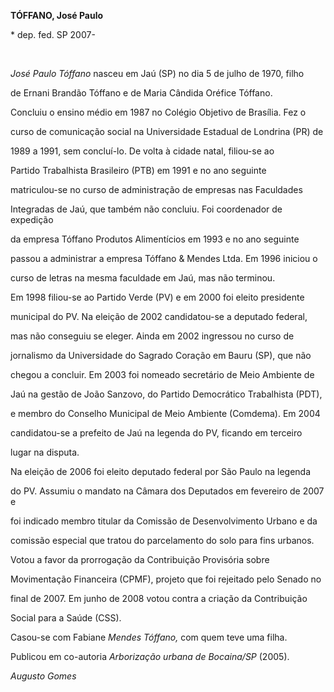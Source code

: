 **TÓFFANO, José Paulo**



\* dep. fed. SP 2007-



 



*José Paulo Tóffano* nasceu em Jaú (SP) no dia 5 de julho de 1970, filho

de Ernani Brandão Tóffano e de Maria Cândida Oréfice Tóffano.



Concluiu o ensino médio em 1987 no Colégio Objetivo de Brasília. Fez o

curso de comunicação social na Universidade Estadual de Londrina (PR) de

1989 a 1991, sem concluí-lo. De volta à cidade natal, filiou-se ao

Partido Trabalhista Brasileiro (PTB) em 1991 e no ano seguinte

matriculou-se no curso de administração de empresas nas Faculdades

Integradas de Jaú, que também não concluiu. Foi coordenador de expedição

da empresa Tóffano Produtos Alimentícios em 1993 e no ano seguinte

passou a administrar a empresa Tóffano & Mendes Ltda. Em 1996 iniciou o

curso de letras na mesma faculdade em Jaú, mas não terminou.



Em 1998 filiou-se ao Partido Verde (PV) e em 2000 foi eleito presidente

municipal do PV. Na eleição de 2002 candidatou-se a deputado federal,

mas não conseguiu se eleger. Ainda em 2002 ingressou no curso de

jornalismo da Universidade do Sagrado Coração em Bauru (SP), que não

chegou a concluir. Em 2003 foi nomeado secretário de Meio Ambiente de

Jaú na gestão de João Sanzovo, do Partido Democrático Trabalhista (PDT),

e membro do Conselho Municipal de Meio Ambiente (Comdema). Em 2004

candidatou-se a prefeito de Jaú na legenda do PV, ficando em terceiro

lugar na disputa.



Na eleição de 2006 foi eleito deputado federal por São Paulo na legenda

do PV. Assumiu o mandato na Câmara dos Deputados em fevereiro de 2007 e

foi indicado membro titular da Comissão de Desenvolvimento Urbano e da

comissão especial que tratou do parcelamento do solo para fins urbanos.

Votou a favor da prorrogação da Contribuição Provisória sobre

Movimentação Financeira (CPMF), projeto que foi rejeitado pelo Senado no

final de 2007. Em junho de 2008 votou contra a criação da Contribuição

Social para a Saúde (CSS).



Casou-se com Fabiane *Mendes Tóffano,* com quem teve uma filha.



Publicou em co-autoria *Arborização urbana de Bocaina/SP* (2005).



*Augusto Gomes*



